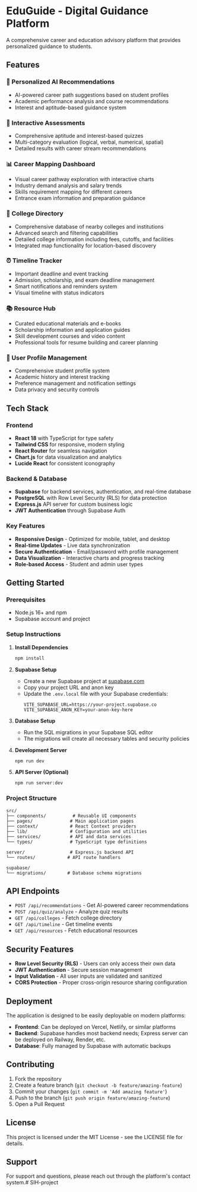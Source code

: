 # EduGuide - Digital Guidance Platform

A comprehensive career and education advisory platform that provides personalized guidance to students.

## Features

### 🎯 Personalized AI Recommendations
- AI-powered career path suggestions based on student profiles
- Academic performance analysis and course recommendations
- Interest and aptitude-based guidance system

### 📝 Interactive Assessments
- Comprehensive aptitude and interest-based quizzes
- Multi-category evaluation (logical, verbal, numerical, spatial)
- Detailed results with career stream recommendations

### 📊 Career Mapping Dashboard
- Visual career pathway exploration with interactive charts
- Industry demand analysis and salary trends
- Skills requirement mapping for different careers
- Entrance exam information and preparation guidance

### 🏫 College Directory
- Comprehensive database of nearby colleges and institutions
- Advanced search and filtering capabilities
- Detailed college information including fees, cutoffs, and facilities
- Integrated map functionality for location-based discovery

### ⏰ Timeline Tracker
- Important deadline and event tracking
- Admission, scholarship, and exam deadline management
- Smart notifications and reminders system
- Visual timeline with status indicators

### 📚 Resource Hub
- Curated educational materials and e-books
- Scholarship information and application guides
- Skill development courses and video content
- Professional tools for resume building and career planning

### 👤 User Profile Management
- Comprehensive student profile system
- Academic history and interest tracking
- Preference management and notification settings
- Data privacy and security controls

## Tech Stack

### Frontend
- **React 18** with TypeScript for type safety
- **Tailwind CSS** for responsive, modern styling
- **React Router** for seamless navigation
- **Chart.js** for data visualization and analytics
- **Lucide React** for consistent iconography

### Backend & Database
- **Supabase** for backend services, authentication, and real-time database
- **PostgreSQL** with Row Level Security (RLS) for data protection
- **Express.js** API server for custom business logic
- **JWT Authentication** through Supabase Auth

### Key Features
- **Responsive Design** - Optimized for mobile, tablet, and desktop
- **Real-time Updates** - Live data synchronization
- **Secure Authentication** - Email/password with profile management
- **Data Visualization** - Interactive charts and progress tracking
- **Role-based Access** - Student and admin user types

## Getting Started

### Prerequisites
- Node.js 16+ and npm
- Supabase account and project

### Setup Instructions

1. **Install Dependencies**
   ```bash
   npm install
   ```

2. **Supabase Setup**
   - Create a new Supabase project at [supabase.com](https://supabase.com)
   - Copy your project URL and anon key
   - Update the `.env.local` file with your Supabase credentials:
     ```
     VITE_SUPABASE_URL=https://your-project.supabase.co
     VITE_SUPABASE_ANON_KEY=your-anon-key-here
     ```

3. **Database Setup**
   - Run the SQL migrations in your Supabase SQL editor
   - The migrations will create all necessary tables and security policies

4. **Development Server**
   ```bash
   npm run dev
   ```

5. **API Server (Optional)**
   ```bash
   npm run server:dev
   ```

### Project Structure

```
src/
├── components/          # Reusable UI components
├── pages/              # Main application pages
├── context/            # React Context providers
├── lib/                # Configuration and utilities
├── services/           # API and data services
└── types/              # TypeScript type definitions

server/                 # Express.js backend API
└── routes/            # API route handlers

supabase/
└── migrations/        # Database schema migrations
```

## API Endpoints

- `POST /api/recommendations` - Get AI-powered career recommendations
- `POST /api/quiz/analyze` - Analyze quiz results
- `GET /api/colleges` - Fetch college directory
- `GET /api/timeline` - Get timeline events
- `GET /api/resources` - Fetch educational resources

## Security Features

- **Row Level Security (RLS)** - Users can only access their own data
- **JWT Authentication** - Secure session management
- **Input Validation** - All user inputs are validated and sanitized
- **CORS Protection** - Proper cross-origin resource sharing configuration

## Deployment

The application is designed to be easily deployable on modern platforms:

- **Frontend**: Can be deployed on Vercel, Netlify, or similar platforms
- **Backend**: Supabase handles most backend needs; Express server can be deployed on Railway, Render, etc.
- **Database**: Fully managed by Supabase with automatic backups

## Contributing

1. Fork the repository
2. Create a feature branch (`git checkout -b feature/amazing-feature`)
3. Commit your changes (`git commit -m 'Add amazing feature'`)
4. Push to the branch (`git push origin feature/amazing-feature`)
5. Open a Pull Request

## License

This project is licensed under the MIT License - see the LICENSE file for details.

## Support

For support and questions, please reach out through the platform's contact system.#   S I H - p r o j e c t  
 